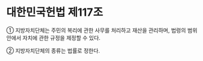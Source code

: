 # 대한민국헌법 제117조

① 지방자치단체는 주민의 복리에 관한 사무를 처리하고 재산을 관리하며, 법령의 범위 안에서 자치에 관한 규정을 제정할 수 있다.

② 지방자치단체의 종류는 법률로 정한다.
